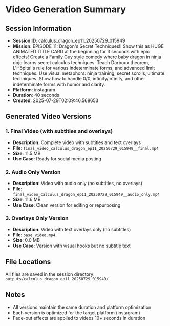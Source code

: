 # Video Generation Summary

## Session Information
- **Session ID**: calculus_dragon_ep11_20250729_015949
- **Mission**: EPISODE 11: Dragon's Secret Techniques!! Show this as HUGE ANIMATED TITLE CARD at the beginning for 3 seconds with epic effects! Create a Family Guy style comedy where baby dragon in ninja dojo learns secret calculus techniques. Teach Darboux theorem, L'Hôpital's rule for various indeterminate forms, and advanced limit techniques. Use visual metaphors: ninja training, secret scrolls, ultimate techniques. Show how to handle 0/0, infinity/infinity, and other indeterminate forms with humor and clarity.
- **Platform**: instagram
- **Duration**: 40 seconds
- **Created**: 2025-07-29T02:09:46.568653

## Generated Video Versions

### 1. Final Video (with subtitles and overlays)
- **Description**: Complete video with subtitles and text overlays
- **File**: `final_video_calculus_dragon_ep11_20250729_015949__final.mp4`
- **Size**: 11.5 MB
- **Use Case**: Ready for social media posting

### 2. Audio Only Version
- **Description**: Video with audio only (no subtitles, no overlays)
- **File**: `final_video_calculus_dragon_ep11_20250729_015949__audio_only.mp4`
- **Size**: 11.6 MB
- **Use Case**: Clean version for editing or repurposing

### 3. Overlays Only Version
- **Description**: Video with text overlays only (no subtitles)
- **File**: `base_video.mp4`
- **Size**: 0.0 MB
- **Use Case**: Version with visual hooks but no subtitle text

## File Locations
All files are saved in the session directory: `outputs/calculus_dragon_ep11_20250729_015949/`

## Notes
- All versions maintain the same duration and platform optimization
- Each version is optimized for the target platform (instagram)
- Fade-out effects are applied to videos 10+ seconds in duration
